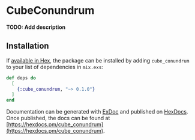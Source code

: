 # CubeConundrum

**TODO: Add description**

## Installation

If [available in Hex](https://hex.pm/docs/publish), the package can be installed
by adding `cube_conundrum` to your list of dependencies in `mix.exs`:

```elixir
def deps do
  [
    {:cube_conundrum, "~> 0.1.0"}
  ]
end
```

Documentation can be generated with [ExDoc](https://github.com/elixir-lang/ex_doc)
and published on [HexDocs](https://hexdocs.pm). Once published, the docs can
be found at [https://hexdocs.pm/cube_conundrum](https://hexdocs.pm/cube_conundrum).

